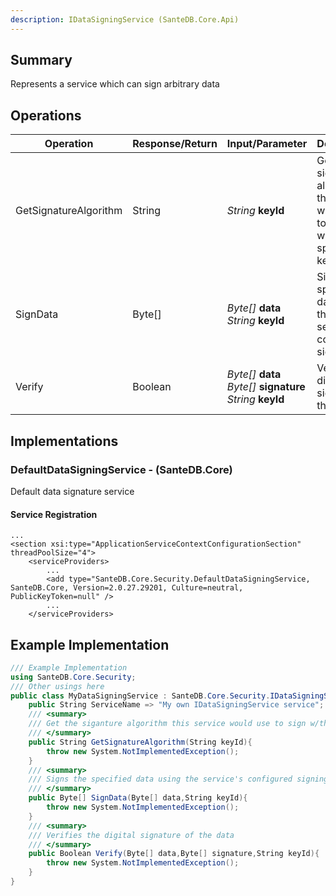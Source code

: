 ```yaml
---
description: IDataSigningService (SanteDB.Core.Api)
---
```


## Summary
Represents a service which can sign arbitrary data

## Operations

|Operation|Response/Return|Input/Parameter|Description|
|-|-|-|-|
|GetSignatureAlgorithm|String|*String* **keyId**|Get the siganture algorithm this service would use to sign w/the specified key|
|SignData|Byte[]|*Byte[]* **data**<br/>*String* **keyId**|Signs the specified data using the service's configured signing key|
|Verify|Boolean|*Byte[]* **data**<br/>*Byte[]* **signature**<br/>*String* **keyId**|Verifies the digital signature of the data|

## Implementations


### DefaultDataSigningService - (SanteDB.Core)
Default data signature service

#### Service Registration
```markup
...
<section xsi:type="ApplicationServiceContextConfigurationSection" threadPoolSize="4">
	<serviceProviders>
		...
		<add type="SanteDB.Core.Security.DefaultDataSigningService, SanteDB.Core, Version=2.0.27.29201, Culture=neutral, PublicKeyToken=null" />
		...
	</serviceProviders>
```
## Example Implementation
```csharp
/// Example Implementation
using SanteDB.Core.Security;
/// Other usings here
public class MyDataSigningService : SanteDB.Core.Security.IDataSigningService { 
	public String ServiceName => "My own IDataSigningService service";
	/// <summary>
	/// Get the siganture algorithm this service would use to sign w/the specified key
	/// </summary>
	public String GetSignatureAlgorithm(String keyId){
		throw new System.NotImplementedException();
	}
	/// <summary>
	/// Signs the specified data using the service's configured signing key
	/// </summary>
	public Byte[] SignData(Byte[] data,String keyId){
		throw new System.NotImplementedException();
	}
	/// <summary>
	/// Verifies the digital signature of the data
	/// </summary>
	public Boolean Verify(Byte[] data,Byte[] signature,String keyId){
		throw new System.NotImplementedException();
	}
}
```
